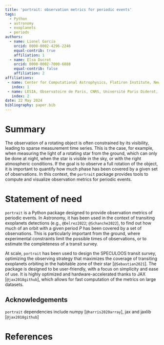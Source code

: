 ```yaml
---
title: 'portrait: observation metrics for periodic events'
tags:
  - Python
  - astronomy
  - exoplanets
  - periods
authors:
  - name: Lionel Garcia
    orcid: 0000-0002-4296-2246
    equal-contrib: true
    affiliation: 1
  - name: Elsa Ducrot
    orcid: 0000-0002-7008-6888
    equal-contrib: false
    affiliation: 2
affiliations:
 - name: Center for Computational Astrophysics, Flatiron Institute, New York, NY, USA
   index: 1
 - name: LESIA, Observatoire de Paris, CNRS, Université Paris Diderot, Université Pierre et Marie Curie, Meudon, France
   index: 2
date: 22 May 2024
bibliography: paper.bib
---
```


# Summary

The observation of a rotating object is often constrained by its visibility, leading to sparse measurement time series. This is the case, for example, when measuring the light of a rotating star from the ground, which can only be done at night, when the star is visible in the sky, or with the right atmospheric conditions. If the goal is to observe a full rotation of the object, it is important to quantify how much phase has been covered by a given set of observations. In this context, the `portrait` package provides tools to compute and visualize observation metrics for periodic events.

# Statement of need

`portrait` is a Python package designed to provide observation metrics of periodic events. In Astronomy, it has been used in the context of transiting exoplanets detections (e.g., `@Delrez2022`; `@Schanche2022`), to find out how much of an orbit with a given period $P$ has been covered by a set of observations. This is particularly important from the ground, where experimental constraints limit the possible times of observations, or to estimate the completeness of a transit survey.

At scale, `portrait` has been used to design the SPECULOOS transit survey, optimizing the observing strategy that maximizes the coverage of transiting exoplanets orbiting in the habitable zone of their star [`@Sebastian2021`]. The package is designed to be user-friendly, with a focus on simplicity and ease of use. It is highly optimized and hardware-accelerated thanks to JAX [`@jax2018github`], which allows for fast computation of the metrics on large datasets.


## Acknowledgements
`portrait` dependencies include numpy [`@harris2020array`], jax and jaxlib [`@jax2018github`]

# References
